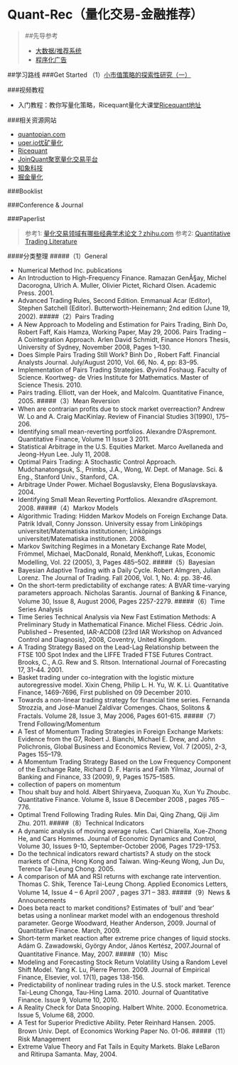 # Quant-Rec（量化交易-金融推荐）
> ##先导参考
> * [大数据/推荐系统](https://github.com/Tulongf/Big_Data_Resources)<br> 
> * [程序化广告](https://github.com/Tulongf/Ad-Rec/)<br>

##学习路线
###Get Started
（1）[小市值策略的探索性研究（一）](https://www.joinquant.com/post/297)

###视频教程
* 入门教程：教你写量化策略，Ricequant量化大课堂[Ricequant地址](https://www.ricequant.com/community/topic/761/)


###相关资源网站
* [quantopian.com](https://www.quantopian.com/)
* [uqer.io优矿量化](https://uqer.io/home/)
* [Ricequant](https://www.ricequant.com/)
* [JoinQuant聚宽量化交易平台](https://www.joinquant.com/)
* [知象科技](https://quant.briphant.com)
* [掘金量化](http://forum.myquant.cn/)

###Booklist


###Conference & Journal


###Paperlist
> 参考1: [量化交易领域有哪些经典学术论文？zhihu.com](https://www.zhihu.com/question/34178572)
> 参考2: [Quantitative Trading Literature](http://numericalmethod.com/up/quantitative-trading/literature/)

####分类整理
#####（1）General
* Numerical Method Inc. publications
* An Introduction to High-Frequency Finance. Ramazan GenÃ§ay, Michel Dacorogna, Ulrich A. Muller, Olivier Pictet, Richard Olsen. Academic Press. 2001.
* Advanced Trading Rules, Second Edition. Emmanual Acar (Editor), Stephen Satchell (Editor). Butterworth-Heinemann; 2nd edition (June 19, 2002).
#####（2）Pairs Trading
* A New Approach to Modeling and Estimation for Pairs Trading, Binh Do, Robert Faff, Kais Hamza, Working Paper, May 29, 2006.
Pairs Trading – A Cointegration Approach. Arlen David Schmidt, Finance Honors Thesis, University of Sydney, November 2008, Pages 1–130.
* Does Simple Pairs Trading Still Work? Binh Do , Robert Faff. Financial Analysts Journal. July/August 2010, Vol. 66, No. 4, pp: 83–95.
* Implementation of Pairs Trading Strategies. Øyvind Foshaug. Faculty of Science. Koortweg- de Vries Institute for Mathematics. Master of Science Thesis. 2010.
* Pairs trading. Elliott, van der Hoek, and Malcolm. Quantitative Finance, 2005.
#####（3）Mean Reversion
* When are contrarian profits due to stock market overreaction? Andrew W. Lo and A. Craig MacKinlay. Review of Financial Studies 3(1990), 175–206.
* Identifying small mean-reverting portfolios. Alexandre D’Aspremont. Quantitative Finance, Volume 11 Issue 3 2011.
* Statistical Arbitrage in the U.S. Equities Market. Marco Avellaneda and Jeong-Hyun Lee. July 11, 2008.
* Optimal Pairs Trading: A Stochastic Control Approach. Mudchanatongsuk, S., Primbs, J.A., Wong, W. Dept. of Manage. Sci. & Eng., Stanford Univ., Stanford, CA.
* Arbitrage Under Power. Michael Boguslavsky, Elena Boguslavskaya. 2004.
* Identifying Small Mean Reverting Portfolios. Alexandre d’Aspremont. 2008.
#####（4）Markov Models
* Algorithmic Trading: Hidden Markov Models on Foreign Exchange Data. Patrik Idvall, Conny Jonsson. University essay from Linköpings universitet/Matematiska institutionen; Linköpings universitet/Matematiska institutionen. 2008.
* Markov Switching Regimes in a Monetary Exchange Rate Model, Frömmel, Michael, MacDonald, Ronald, Menkhoff, Lukas, Economic Modelling, Vol. 22 (2005), 3, Pages 485–502.
#####（5）Bayesian
* Bayesian Adaptive Trading with a Daily Cycle. Robert Almgren, Julian Lorenz. The Journal of Trading. Fall 2006, Vol. 1, No. 4: pp. 38-46.
* On the short-term predictability of exchange rates: A BVAR time-varying parameters approach. Nicholas Sarantis. Journal of Banking & Finance, Volume 30, Issue 8, August 2006, Pages 2257-2279.
#####（6）Time Series Analysis
* Time Series Technical Analysis via New Fast Estimation Methods: A Preliminary Study in Mathematical Finance. Michel Fliess. Cédric Join. Published – Presented, IAR-ACD08 (23rd IAR Workshop on Advanced Control and Diagnosis), 2008, Coventry, United Kingdom.
* A Trading Strategy Based on the Lead-Lag Relationship between the FTSE 100 Spot Index and the LIFFE Traded FTSE Futures Contract. Brooks, C., A.G. Rew and S. Ritson. International Journal of Forecasting 17, 31-44. 2001.
* Basket trading under co-integration with the logistic mixture autoregressive model. Xixin Cheng, Philip L. H. Yu, W. K. Li. Quantitative Finance, 1469-7696, First published on 09 December 2010.
* Towards a non-linear trading strategy for financial time series. Fernanda Strozzia, and José-Manuel Zaldívar Comenges. Chaos, Solitons & Fractals. Volume 28, Issue 3, May 2006, Pages 601-615.
#####（7）Trend Following/Momentum
* A Test of Momentum Trading Strategies in Foreign Exchange Markets: Evidence from the G7, Robert J. Bianchi, Michael E. Drew, and John Polichronis, Global Business and Economics Review, Vol. 7 (2005), 2-3, Pages 155–179.
* A Momentum Trading Strategy Based on the Low Frequency Component of the Exchange Rate, Richard D. F. Harris and Fatih Yilmaz, Journal of Banking and Finance, 33 (2009), 9, Pages 1575–1585.
* collection of papers on momentum
* Thou shalt buy and hold. Albert Shiryaeva, Zuoquan Xu, Xun Yu Zhoubc. Quantitative Finance. Volume 8, Issue 8 December 2008 , pages 765 – 776.
* Optimal Trend Following Trading Rules. Min Dai, Qing Zhang, Qiji Jim Zhu. 2011.
#####（8）Technical Indicators
* A dynamic analysis of moving average rules. Carl Chiarella, Xue-Zhong He, and Cars Hommes. Journal of Economic Dynamics and Control, Volume 30, Issues 9-10, September-October 2006, Pages 1729-1753.
* Do the technical indicators reward chartists? A study on the stock markets of China, Hong Kong and Taiwan. Wing-Keung Wong, Jun Du, Terence Tai-Leung Chong. 2005.
* A comparison of MA and RSI returns with exchange rate intervention. Thomas C. Shik, Terence Tai-Leung Chong. Applied Economics Letters, Volume 14, Issue 4 – 6 April 2007 , pages 371 – 383.
#####（9）News & Announcements
* Does beta react to market conditions? Estimates of ‘bull’ and ‘bear’ betas using a nonlinear market model with an endogenous threshold parameter. George Woodward, Heather Anderson, 2009. Journal of Quantitative Finance. March, 2009.
* Short-term market reaction after extreme price changes of liquid stocks. Adám G. Zawadowski, György Andor, János Kertész, 2007.Journal of Quantitative Finance. May, 2007.
#####（10）Misc
* Modeling and Forecasting Stock Return Volatility Using a Random Level Shift Model. Yang K. Lu, Pierre Perron. 2009. Journal of Empirical Finance, Elsevier, vol. 17(1), pages 138-156.
* Predictability of nonlinear trading rules in the U.S. stock market. Terence Tai-Leung Chonga, Tau-Hing Lama. 2010. Journal of Quantitative Finance. Issue 9, Volume 10, 2010.
* A Reality Check for Data Snooping. Halbert White. 2000. Econometrica. Issue 5, Volume 68, 2000.
* A Test for Superior Predictive Ability. Peter Reinhard Hansen. 2005. Brown Univ. Dept. of Economics Working Paper No. 01-06.
#####（11）Risk Management
* Extreme Value Theory and Fat Tails in Equity Markets. Blake LeBaron and Ritirupa Samanta. May, 2004.

